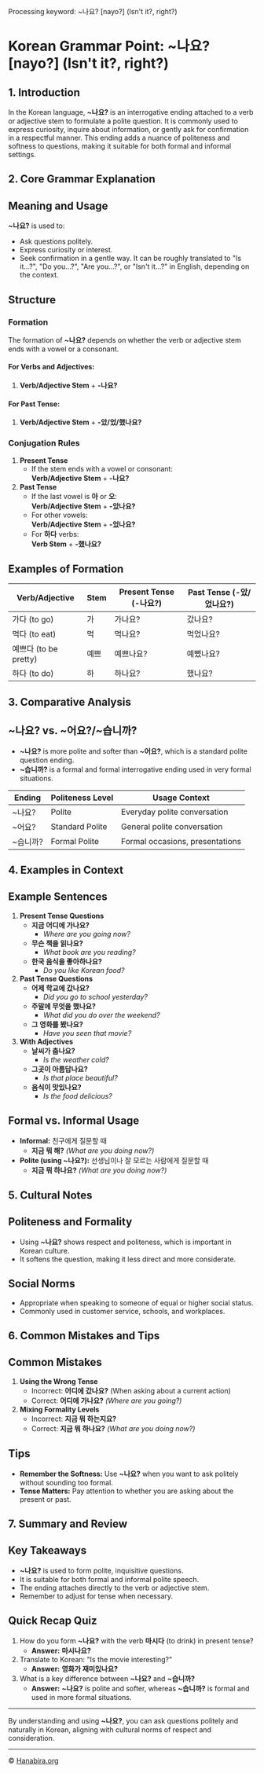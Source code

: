Processing keyword: ~나요? [nayo?] (Isn't it?, right?)
# Korean Grammar Point: ~나요? [nayo?] (Isn't it?, right?)

## 1. Introduction
In the Korean language, **~나요?** is an interrogative ending attached to a verb or adjective stem to formulate a polite question. It is commonly used to express curiosity, inquire about information, or gently ask for confirmation in a respectful manner. This ending adds a nuance of politeness and softness to questions, making it suitable for both formal and informal settings.
## 2. Core Grammar Explanation
## Meaning and Usage
**~나요?** is used to:
- Ask questions politely.
- Express curiosity or interest.
- Seek confirmation in a gentle way.
It can be roughly translated to "Is it...?", "Do you...?", "Are you...?", or "Isn't it...?" in English, depending on the context.
## Structure
### Formation
The formation of **~나요?** depends on whether the verb or adjective stem ends with a vowel or a consonant.
#### For Verbs and Adjectives:
1. **Verb/Adjective Stem** + **-나요?**
#### For Past Tense:
1. **Verb/Adjective Stem** + **-았/었/했나요?**
### Conjugation Rules
1. **Present Tense**
   - If the stem ends with a vowel or consonant:  
     **Verb/Adjective Stem** + **-나요?**
2. **Past Tense**
   - If the last vowel is **아** or **오**:  
     **Verb/Adjective Stem** + **-았나요?**
   - For other vowels:  
     **Verb/Adjective Stem** + **-었나요?**
   - For **하다** verbs:  
     **Verb Stem** + **-했나요?**
## Examples of Formation
| Verb/Adjective | Stem      | Present Tense (-나요?) | Past Tense (-았/었나요?) |
|----------------|-----------|-----------------------|-------------------------|
| 가다 (to go)    | 가        | 가나요?                | 갔나요?                  |
| 먹다 (to eat)   | 먹       | 먹나요?                | 먹었나요?                |
| 예쁘다 (to be pretty) | 예쁘 | 예쁘나요?             | 예뻤나요?                |
| 하다 (to do)    | 하       | 하나요?                | 했나요?                  |
## 3. Comparative Analysis
## ~나요? vs. ~어요?/~습니까?
- **~나요?** is more polite and softer than **~어요?**, which is a standard polite question ending.
- **~습니까?** is a formal and formal interrogative ending used in very formal situations.
  
| Ending        | Politeness Level | Usage Context                 |
|---------------|------------------|-------------------------------|
| ~나요?        | Polite           | Everyday polite conversation  |
| ~어요?        | Standard Polite  | General polite conversation   |
| ~습니까?     | Formal Polite    | Formal occasions, presentations |
## 4. Examples in Context
## Example Sentences
1. **Present Tense Questions**
   - **지금 어디에 가나요?**
     - *Where are you going now?*
   - **무슨 책을 읽나요?**
     - *What book are you reading?*
   - **한국 음식을 좋아하나요?**
     - *Do you like Korean food?*
2. **Past Tense Questions**
   - **어제 학교에 갔나요?**
     - *Did you go to school yesterday?*
   - **주말에 무엇을 했나요?**
     - *What did you do over the weekend?*
   - **그 영화를 봤나요?**
     - *Have you seen that movie?*
3. **With Adjectives**
   - **날씨가 춥나요?**
     - *Is the weather cold?*
   - **그곳이 아름답나요?**
     - *Is that place beautiful?*
   - **음식이 맛있나요?**
     - *Is the food delicious?*
## Formal vs. Informal Usage
- **Informal:** 친구에게 질문할 때
  - **지금 뭐 해?** *(What are you doing now?)*
- **Polite (using ~나요?):** 선생님이나 잘 모르는 사람에게 질문할 때
  - **지금 뭐 하나요?** *(What are you doing now?)*
## 5. Cultural Notes
## Politeness and Formality
- Using **~나요?** shows respect and politeness, which is important in Korean culture.
- It softens the question, making it less direct and more considerate.
## Social Norms
- Appropriate when speaking to someone of equal or higher social status.
- Commonly used in customer service, schools, and workplaces.
## 6. Common Mistakes and Tips
## Common Mistakes
1. **Using the Wrong Tense**
   - Incorrect: **어디에 갔나요?** (When asking about a current action)
   - Correct: **어디에 가나요?** *(Where are you going?)*
2. **Mixing Formality Levels**
   - Incorrect: **지금 뭐 하는지요?**
   - Correct: **지금 뭐 하나요?** *(What are you doing now?)*
## Tips
- **Remember the Softness:** Use **~나요?** when you want to ask politely without sounding too formal.
- **Tense Matters:** Pay attention to whether you are asking about the present or past.
## 7. Summary and Review
## Key Takeaways
- **~나요?** is used to form polite, inquisitive questions.
- It is suitable for both formal and informal polite speech.
- The ending attaches directly to the verb or adjective stem.
- Remember to adjust for tense when necessary.
## Quick Recap Quiz
1. How do you form **~나요?** with the verb **마시다** (to drink) in present tense?
   - **Answer:** **마시나요?**
2. Translate to Korean: "Is the movie interesting?"
   - **Answer:** **영화가 재미있나요?**
3. What is a key difference between **~나요?** and **~습니까?**
   - **Answer:** **~나요?** is polite and softer, whereas **~습니까?** is formal and used in more formal situations.

---
By understanding and using **~나요?**, you can ask questions politely and naturally in Korean, aligning with cultural norms of respect and consideration.

---
© [Hanabira.org](https://hanabira.org)
